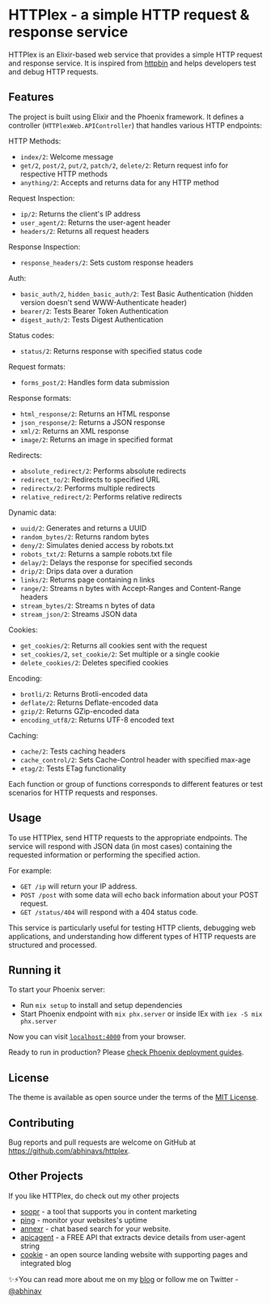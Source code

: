 # HTTPlex - a simple HTTP request & response service

HTTPlex is an Elixir-based web service that provides a simple HTTP request and response service. It is inspired from [httpbin](https://httpbin.org/) and helps developers test and debug HTTP requests.

## Features

The project is built using Elixir and the Phoenix framework. It defines a controller (`HTTPlexWeb.APIController`) that handles various HTTP endpoints:

HTTP Methods:

- `index/2`: Welcome message
- `get/2`, `post/2`, `put/2`, `patch/2`, `delete/2`: Return request info for respective HTTP methods
- `anything/2`: Accepts and returns data for any HTTP method

Request Inspection:

- `ip/2`: Returns the client's IP address
- `user_agent/2`: Returns the user-agent header
- `headers/2`: Returns all request headers

Response Inspection:

- `response_headers/2`: Sets custom response headers

Auth:

- `basic_auth/2`, `hidden_basic_auth/2`: Test Basic Authentication (hidden version doesn't send WWW-Authenticate header)
- `bearer/2`: Tests Bearer Token Authentication
- `digest_auth/2`: Tests Digest Authentication

Status codes:

- `status/2`: Returns response with specified status code

Request formats:

- `forms_post/2`: Handles form data submission

Response formats:

- `html_response/2`: Returns an HTML response
- `json_response/2`: Returns a JSON response
- `xml/2`: Returns an XML response
- `image/2`: Returns an image in specified format

Redirects:

- `absolute_redirect/2`: Performs absolute redirects
- `redirect_to/2`: Redirects to specified URL
- `redirectx/2`: Performs multiple redirects
- `relative_redirect/2`: Performs relative redirects

Dynamic data:

- `uuid/2`: Generates and returns a UUID
- `random_bytes/2`: Returns random bytes
- `deny/2`: Simulates denied access by robots.txt
- `robots_txt/2`: Returns a sample robots.txt file
- `delay/2`: Delays the response for specified seconds
- `drip/2`: Drips data over a duration
- `links/2`: Returns page containing n links
- `range/2`: Streams n bytes with Accept-Ranges and Content-Range headers
- `stream_bytes/2`: Streams n bytes of data
- `stream_json/2`: Streams JSON data

Cookies:

- `get_cookies/2`: Returns all cookies sent with the request
- `set_cookies/2`, `set_cookie/2`: Set multiple or a single cookie
- `delete_cookies/2`: Deletes specified cookies

Encoding:

- `brotli/2`: Returns Brotli-encoded data
- `deflate/2`: Returns Deflate-encoded data
- `gzip/2`: Returns GZip-encoded data
- `encoding_utf8/2`: Returns UTF-8 encoded text

Caching:

- `cache/2`: Tests caching headers
- `cache_control/2`: Sets Cache-Control header with specified max-age
- `etag/2`: Tests ETag functionality

Each function or group of functions corresponds to different features or test scenarios for HTTP requests and responses.

## Usage

To use HTTPlex, send HTTP requests to the appropriate endpoints. The service will respond with JSON data (in most cases) containing the requested information or performing the specified action.

For example:

- `GET /ip` will return your IP address.
- `POST /post` with some data will echo back information about your POST request.
- `GET /status/404` will respond with a 404 status code.

This service is particularly useful for testing HTTP clients, debugging web applications, and understanding how different types of HTTP requests are structured and processed.

## Running it

To start your Phoenix server:

- Run `mix setup` to install and setup dependencies
- Start Phoenix endpoint with `mix phx.server` or inside IEx with `iex -S mix phx.server`

Now you can visit [`localhost:4000`](http://localhost:4000) from your browser.

Ready to run in production? Please [check Phoenix deployment guides](https://hexdocs.pm/phoenix/deployment.html).

## License

The theme is available as open source under the terms of the [MIT License](https://opensource.org/licenses/MIT).

## Contributing

Bug reports and pull requests are welcome on GitHub at <https://github.com/abhinavs/httplex>.

## Other Projects

If you like HTTPlex, do check out my other projects

- [soopr](https://www.soopr.co) - a tool that supports you in content marketing
- [ping](https://www.apicblocks.com/ping) - monitor your websites's uptime
- [annexr](https://www.annexr.com) - chat based search for your website.
- [apicagent](https://www.apicagent.com) - a FREE API that extracts device details from user-agent string
- [cookie](https://github.com/abhinavs/cookie) - an open source landing website with supporting pages and integrated blog

✨⚡You can read more about me on my [blog](https://www.abhinav.co/about/) or follow me on Twitter - [@abhinav](https://x.com/abhinav)
